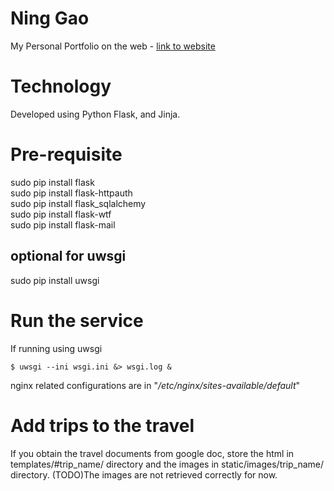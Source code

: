 # Ning Gao

My Personal Portfolio on the web - [link to website](http://ninggaoboulder.com)  

# Technology

Developed using Python Flask, and Jinja.  

# Pre-requisite
sudo pip install flask  
sudo pip install flask-httpauth  
sudo pip install flask_sqlalchemy  
sudo pip install flask-wtf  
sudo pip install flask-mail  
## optional for uwsgi    
sudo pip install uwsgi  

# Run the service
If running using uwsgi
```
$ uwsgi --ini wsgi.ini &> wsgi.log &
```
nginx related configurations are in "*/etc/nginx/sites-available/default*"
<!---
#               location / {
#                   include uwsgi_params;
#                   uwsgi_pass unix:/$PROJECT_PATH/NingWebsite/ningwebsite.sock;
#               }
-->

# Add trips to the travel
If you obtain the travel documents from google doc, store the html in templates/#trip_name/ directory and the images in static/images/trip_name/ directory. (TODO)The images are not retrieved correctly for now.
